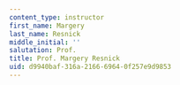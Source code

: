 ```yaml
---
content_type: instructor
first_name: Margery
last_name: Resnick
middle_initial: ''
salutation: Prof.
title: Prof. Margery Resnick
uid: d9940baf-316a-2166-6964-0f257e9d9853
---
```

